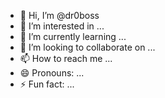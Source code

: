 - 👋 Hi, I’m @dr0boss
- 👀 I’m interested in ...
- 🌱 I’m currently learning ...
- 💞️ I’m looking to collaborate on ...
- 📫 How to reach me ...
- 😄 Pronouns: ...
- ⚡ Fun fact: ...

<!---
dr0boss/dr0boss is a ✨ special ✨ repository because its `README.md` (this file) appears on your GitHub profile.
You can click the Preview link to take a look at your changes.
--->
